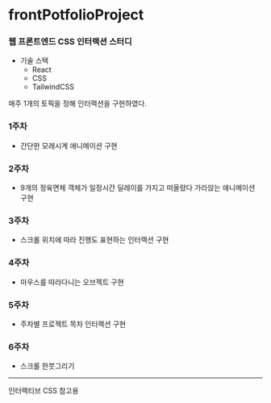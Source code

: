 # frontPotfolioProject
### 웹 프론트엔드 CSS 인터랙션 스터디

- 기술 스택
  - React
  - CSS
  - TailwindCSS

매주 1개의 토픽을 정해 인터랙션을 구현하였다.

### 1주차
- 간단한 모래시계 애니메이션 구현

### 2주차 
- 9개의 정육면체 객체가 일정시간 딜레이를 가지고 떠올랐다 가라앉는 애니메이션 구현

### 3주차 
- 스크롤 위치에 따라 진행도 표현하는 인터랙션 구현

### 4주차 
- 마우스를 따라다니는 오브젝트 구현

### 5주차 
- 주차별 프로젝트 목차 인터랙션 구현

### 6주차 
- 스크롤 한붓그리기

----------------------------------------------------------
인터랙티브 CSS 참고용
